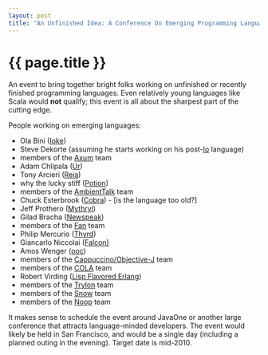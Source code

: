 ```yaml
---
layout: post
title: "An Unfinished Idea: A Conference On Emerging Programming Languages"
---
```


{{ page.title }}
================

An event to bring together bright folks working on unfinished or recently finished programming languages. Even relatively young languages like Scala would **not** qualify; this event is all about the sharpest part of the cutting edge.

People working on emerging languages:

-   Ola Bini ([Ioke](http://ioke.org/"))
-   Steve Dekorte (assuming he starts working on his post-<a href="http://www.iolanguage.com/">Io</a> language)
-   members of the <a href="http://msdn.microsoft.com/en-us/devlabs/dd795202.aspx">Axum</a> team
-   Adam Chlipala (<a href="http://www.impredicative.com/ur/">Ur</a>)
-   Tony Arcieri (<a href="http://wiki.reia-lang.org/wiki/Reia_Programming_Language">Reia</a>)
-   why the lucky stiff (<a href="http://hackety.org/potion/">Potion</a>)
-   members of the <a href="http://prog.vub.ac.be/amop/">AmbientTalk</a> team
-   Chuck Esterbrook (<a href="http://cobra-language.com/">Cobra</a>) - [is the language too old?]
-   Jeff Prothero (<a href="http://mythryl.org/">Mythryl</a>)
-   Gilad Bracha ([Newspeak](http://bracha.org/Site/Newspeak.html))
-   members of the <a href="http://fandev.org/">Fan</a> team</li>
-   Philip Mercurio (<a href="http://thyrd.org/">Thyrd</a>)
-   Giancarlo Niccolai (<a href="http://falconpl.org/">Falcon)</a>
-   Amos Wenger (<a href="http://ooc-lang.org/">ooc</a>)
-   members of the <a href="http://cappuccino.org/">Cappuccino/Objective-J</a> team
-   members of the <a href="http://piumarta.com/software/cola/">COLA</a> team
-   Robert Virding (<a href="http://forum.trapexit.org/viewtopic.php?p=40268">Lisp Flavored Erlang</a>)
-   members of the <a href="http://somefancy.com/trylon/">Trylon</a> team
-   members of the <a href="http://snow.meta.io/">Snow</a> team
-   members of the <a href="http://code.google.com/p/noop/">Noop</a> team

It makes sense to schedule the event around JavaOne or another large conference that attracts language-minded developers. The event would likely be held in San Francisco, and would be a single day (including a planned outing in the evening). Target date is mid-2010.
